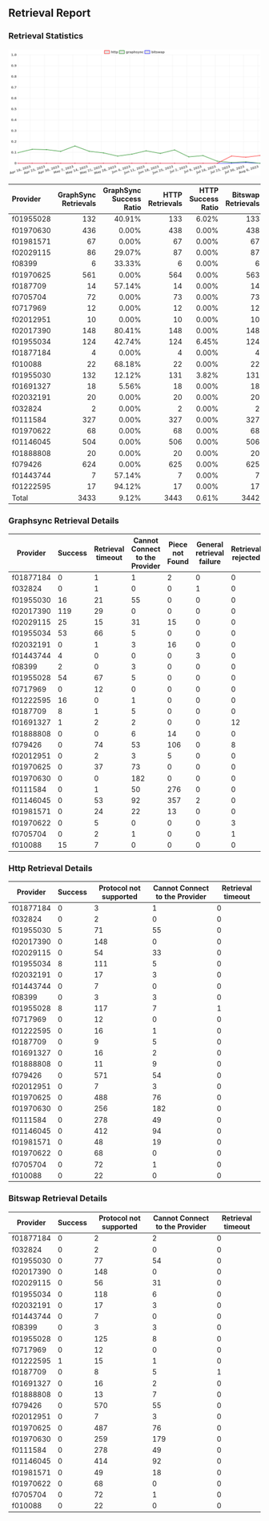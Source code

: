 ## Retrieval Report
### Retrieval Statistics
<img src="https://raw.githubusercontent.com/data-preservation-programs/filplus-checker-assets/main/filecoin-project/filecoin-plus-large-datasets/issues/1533/1691458716614.png"/>

| Provider  | GraphSync Retrievals | GraphSync Success Ratio | HTTP Retrievals | HTTP Success Ratio | Bitswap Retrievals | Bitswap Success Ratio |
| :-------- | -------------------: | ----------------------: | --------------: | -----------------: | -----------------: | --------------------: |
| f01955028 |                  132 |                  40.91% |             133 |              6.02% |                133 |                 0.00% |
| f01970630 |                  436 |                   0.00% |             438 |              0.00% |                438 |                 0.00% |
| f01981571 |                   67 |                   0.00% |              67 |              0.00% |                 67 |                 0.00% |
| f02029115 |                   86 |                  29.07% |              87 |              0.00% |                 87 |                 0.00% |
| f08399    |                    6 |                  33.33% |               6 |              0.00% |                  6 |                 0.00% |
| f01970625 |                  561 |                   0.00% |             564 |              0.00% |                563 |                 0.00% |
| f0187709  |                   14 |                  57.14% |              14 |              0.00% |                 14 |                 0.00% |
| f0705704  |                   72 |                   0.00% |              73 |              0.00% |                 73 |                 0.00% |
| f0717969  |                   12 |                   0.00% |              12 |              0.00% |                 12 |                 0.00% |
| f02012951 |                   10 |                   0.00% |              10 |              0.00% |                 10 |                 0.00% |
| f02017390 |                  148 |                  80.41% |             148 |              0.00% |                148 |                 0.00% |
| f01955034 |                  124 |                  42.74% |             124 |              6.45% |                124 |                 0.00% |
| f01877184 |                    4 |                   0.00% |               4 |              0.00% |                  4 |                 0.00% |
| f010088   |                   22 |                  68.18% |              22 |              0.00% |                 22 |                 0.00% |
| f01955030 |                  132 |                  12.12% |             131 |              3.82% |                131 |                 0.00% |
| f01691327 |                   18 |                   5.56% |              18 |              0.00% |                 18 |                 0.00% |
| f02032191 |                   20 |                   0.00% |              20 |              0.00% |                 20 |                 0.00% |
| f032824   |                    2 |                   0.00% |               2 |              0.00% |                  2 |                 0.00% |
| f0111584  |                  327 |                   0.00% |             327 |              0.00% |                327 |                 0.00% |
| f01970622 |                   68 |                   0.00% |              68 |              0.00% |                 68 |                 0.00% |
| f01146045 |                  504 |                   0.00% |             506 |              0.00% |                506 |                 0.00% |
| f01888808 |                   20 |                   0.00% |              20 |              0.00% |                 20 |                 0.00% |
| f079426   |                  624 |                   0.00% |             625 |              0.00% |                625 |                 0.00% |
| f01443744 |                    7 |                  57.14% |               7 |              0.00% |                  7 |                 0.00% |
| f01222595 |                   17 |                  94.12% |              17 |              0.00% |                 17 |                 5.88% |
| Total     |                 3433 |                   9.12% |            3443 |              0.61% |               3442 |                 0.03% |

### Graphsync Retrieval Details
| Provider  | Success | Retrieval timeout | Cannot Connect to the Provider | Piece not Found | General retrieval failure | Retrieval rejected | Unconfirmed block transfer | Provider not online | Retrieval not free | Retrieval throttled |
| --------- | ------- | ----------------- | ------------------------------ | --------------- | ------------------------- | ------------------ | -------------------------- | ------------------- | ------------------ | ------------------- |
| f01877184 | 0       | 1                 | 1                              | 2               | 0                         | 0                  | 0                          | 0                   | 0                  | 0                   |
| f032824   | 0       | 1                 | 0                              | 0               | 1                         | 0                  | 0                          | 0                   | 0                  | 0                   |
| f01955030 | 16      | 21                | 55                             | 0               | 0                         | 0                  | 0                          | 40                  | 0                  | 0                   |
| f02017390 | 119     | 29                | 0                              | 0               | 0                         | 0                  | 0                          | 0                   | 0                  | 0                   |
| f02029115 | 25      | 15                | 31                             | 15              | 0                         | 0                  | 0                          | 0                   | 0                  | 0                   |
| f01955034 | 53      | 66                | 5                              | 0               | 0                         | 0                  | 0                          | 0                   | 0                  | 0                   |
| f02032191 | 0       | 1                 | 3                              | 16              | 0                         | 0                  | 0                          | 0                   | 0                  | 0                   |
| f01443744 | 4       | 0                 | 0                              | 0               | 3                         | 0                  | 0                          | 0                   | 0                  | 0                   |
| f08399    | 2       | 0                 | 3                              | 0               | 0                         | 0                  | 0                          | 0                   | 0                  | 1                   |
| f01955028 | 54      | 67                | 5                              | 0               | 0                         | 0                  | 6                          | 0                   | 0                  | 0                   |
| f0717969  | 0       | 12                | 0                              | 0               | 0                         | 0                  | 0                          | 0                   | 0                  | 0                   |
| f01222595 | 16      | 0                 | 1                              | 0               | 0                         | 0                  | 0                          | 0                   | 0                  | 0                   |
| f0187709  | 8       | 1                 | 5                              | 0               | 0                         | 0                  | 0                          | 0                   | 0                  | 0                   |
| f01691327 | 1       | 2                 | 2                              | 0               | 0                         | 12                 | 1                          | 0                   | 0                  | 0                   |
| f01888808 | 0       | 0                 | 6                              | 14              | 0                         | 0                  | 0                          | 0                   | 0                  | 0                   |
| f079426   | 0       | 74                | 53                             | 106             | 0                         | 8                  | 0                          | 0                   | 383                | 0                   |
| f02012951 | 0       | 2                 | 3                              | 5               | 0                         | 0                  | 0                          | 0                   | 0                  | 0                   |
| f01970625 | 0       | 37                | 73                             | 0               | 0                         | 0                  | 0                          | 451                 | 0                  | 0                   |
| f01970630 | 0       | 0                 | 182                            | 0               | 0                         | 0                  | 0                          | 254                 | 0                  | 0                   |
| f0111584  | 0       | 1                 | 50                             | 276             | 0                         | 0                  | 0                          | 0                   | 0                  | 0                   |
| f01146045 | 0       | 53                | 92                             | 357             | 2                         | 0                  | 0                          | 0                   | 0                  | 0                   |
| f01981571 | 0       | 24                | 22                             | 13              | 0                         | 0                  | 8                          | 0                   | 0                  | 0                   |
| f01970622 | 0       | 5                 | 0                              | 0               | 0                         | 3                  | 6                          | 54                  | 0                  | 0                   |
| f0705704  | 0       | 2                 | 1                              | 0               | 0                         | 1                  | 9                          | 18                  | 41                 | 0                   |
| f010088   | 15      | 7                 | 0                              | 0               | 0                         | 0                  | 0                          | 0                   | 0                  | 0                   |

### Http Retrieval Details
| Provider  | Success | Protocol not supported | Cannot Connect to the Provider | Retrieval timeout |
| --------- | ------- | ---------------------- | ------------------------------ | ----------------- |
| f01877184 | 0       | 3                      | 1                              | 0                 |
| f032824   | 0       | 2                      | 0                              | 0                 |
| f01955030 | 5       | 71                     | 55                             | 0                 |
| f02017390 | 0       | 148                    | 0                              | 0                 |
| f02029115 | 0       | 54                     | 33                             | 0                 |
| f01955034 | 8       | 111                    | 5                              | 0                 |
| f02032191 | 0       | 17                     | 3                              | 0                 |
| f01443744 | 0       | 7                      | 0                              | 0                 |
| f08399    | 0       | 3                      | 3                              | 0                 |
| f01955028 | 8       | 117                    | 7                              | 1                 |
| f0717969  | 0       | 12                     | 0                              | 0                 |
| f01222595 | 0       | 16                     | 1                              | 0                 |
| f0187709  | 0       | 9                      | 5                              | 0                 |
| f01691327 | 0       | 16                     | 2                              | 0                 |
| f01888808 | 0       | 11                     | 9                              | 0                 |
| f079426   | 0       | 571                    | 54                             | 0                 |
| f02012951 | 0       | 7                      | 3                              | 0                 |
| f01970625 | 0       | 488                    | 76                             | 0                 |
| f01970630 | 0       | 256                    | 182                            | 0                 |
| f0111584  | 0       | 278                    | 49                             | 0                 |
| f01146045 | 0       | 412                    | 94                             | 0                 |
| f01981571 | 0       | 48                     | 19                             | 0                 |
| f01970622 | 0       | 68                     | 0                              | 0                 |
| f0705704  | 0       | 72                     | 1                              | 0                 |
| f010088   | 0       | 22                     | 0                              | 0                 |

### Bitswap Retrieval Details
| Provider  | Success | Protocol not supported | Cannot Connect to the Provider | Retrieval timeout |
| --------- | ------- | ---------------------- | ------------------------------ | ----------------- |
| f01877184 | 0       | 2                      | 2                              | 0                 |
| f032824   | 0       | 2                      | 0                              | 0                 |
| f01955030 | 0       | 77                     | 54                             | 0                 |
| f02017390 | 0       | 148                    | 0                              | 0                 |
| f02029115 | 0       | 56                     | 31                             | 0                 |
| f01955034 | 0       | 118                    | 6                              | 0                 |
| f02032191 | 0       | 17                     | 3                              | 0                 |
| f01443744 | 0       | 7                      | 0                              | 0                 |
| f08399    | 0       | 3                      | 3                              | 0                 |
| f01955028 | 0       | 125                    | 8                              | 0                 |
| f0717969  | 0       | 12                     | 0                              | 0                 |
| f01222595 | 1       | 15                     | 1                              | 0                 |
| f0187709  | 0       | 8                      | 5                              | 1                 |
| f01691327 | 0       | 16                     | 2                              | 0                 |
| f01888808 | 0       | 13                     | 7                              | 0                 |
| f079426   | 0       | 570                    | 55                             | 0                 |
| f02012951 | 0       | 7                      | 3                              | 0                 |
| f01970625 | 0       | 487                    | 76                             | 0                 |
| f01970630 | 0       | 259                    | 179                            | 0                 |
| f0111584  | 0       | 278                    | 49                             | 0                 |
| f01146045 | 0       | 414                    | 92                             | 0                 |
| f01981571 | 0       | 49                     | 18                             | 0                 |
| f01970622 | 0       | 68                     | 0                              | 0                 |
| f0705704  | 0       | 72                     | 1                              | 0                 |
| f010088   | 0       | 22                     | 0                              | 0                 |
